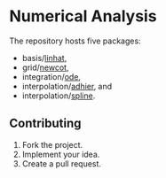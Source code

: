 # Numerical Analysis

The repository hosts five packages:

* basis/[linhat](basis/linhat),
* grid/[newcot](grid/newcot),
* integration/[ode](integration/ode),
* interpolation/[adhier](interpolation/adhier), and
* interpolation/[spline](interpolation/spline).

## Contributing

1. Fork the project.
2. Implement your idea.
3. Create a pull request.
